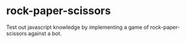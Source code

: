 # rock-paper-scissors
Test out javascript knowledge by implementing a game of rock-paper-scissors against a bot.
